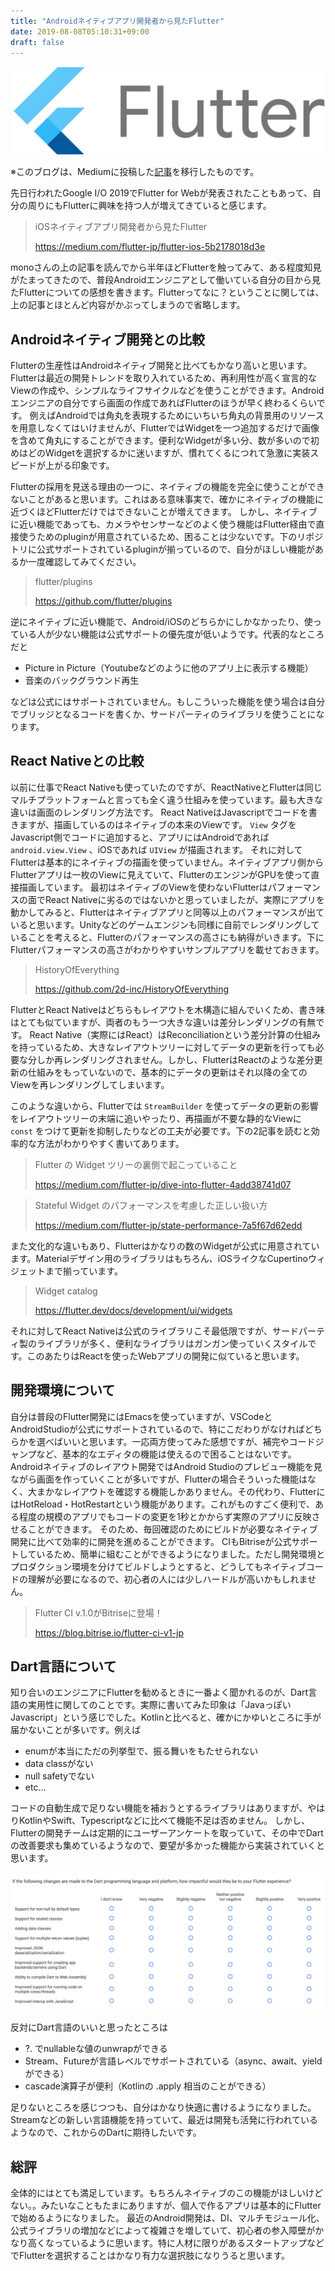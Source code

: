 ```yaml
---
title: "Androidネイティブアプリ開発者から見たFlutter"
date: 2019-08-08T05:10:31+09:00
draft: false
---
```


![Flutter logo](./flutter_logo.png)

※このブログは、Mediumに投稿した[記事](https://medium.com/@itometeam/android%E3%83%8D%E3%82%A4%E3%83%86%E3%82%A3%E3%83%96%E3%82%A2%E3%83%97%E3%83%AA%E9%96%8B%E7%99%BA%E8%80%85%E3%81%8B%E3%82%89%E8%A6%8B%E3%81%9Fflutter-e85248b29ed1)を移行したものです。

先日行われたGoogle I/O 2019でFlutter for Webが発表されたこともあって、自分の周りにもFlutterに興味を持つ人が増えてきていると感じます。

> iOSネイティブアプリ開発者から見たFlutter
>
> https://medium.com/flutter-jp/flutter-ios-5b2178018d3e

monoさんの上の記事を読んでから半年ほどFlutterを触ってみて、ある程度知見がたまってきたので、普段Androidエンジニアとして働いている自分の目から見たFlutterについての感想を書きます。Flutterってなに？ということに関しては、上の記事とほとんど内容がかぶってしまうので省略します。

## Androidネイティブ開発との比較
Flutterの生産性はAndroidネイティブ開発と比べてもかなり高いと思います。Flutterは最近の開発トレンドを取り入れているため、再利用性が高く宣言的なViewの作成や、シンプルなライフサイクルなどを使うことができます。Androidエンジニアの自分ですら画面の作成であればFlutterのほうが早く終わるくらいです。
例えばAndroidでは角丸を表現するためにいちいち角丸の背景用のリソースを用意しなくてはいけませんが、FlutterではWidgetを一つ追加するだけで画像を含めて角丸にすることができます。便利なWidgetが多い分、数が多いので初めはどのWidgetを選択するかに迷いますが、慣れてくるにつれて急激に実装スピードが上がる印象です。

Flutterの採用を見送る理由の一つに、ネイティブの機能を完全に使うことができないことがあると思います。これはある意味事実で、確かにネイティブの機能に近づくほどFlutterだけではできないことが増えてきます。
しかし、ネイティブに近い機能であっても、カメラやセンサーなどのよく使う機能はFlutter経由で直接使うためのpluginが用意されているため、困ることは少ないです。下のリポジトリに公式サポートされているpluginが揃っているので、自分がほしい機能があるか一度確認してみてください。

>flutter/plugins
>
>https://github.com/flutter/plugins

逆にネイティブに近い機能で、Android/iOSのどちらかにしかなかったり、使っている人が少ない機能は公式サポートの優先度が低いようです。代表的なところだと

- Picture in Picture（Youtubeなどのように他のアプリ上に表示する機能）
- 音楽のバックグラウンド再生

などは公式にはサポートされていません。もしこういった機能を使う場合は自分でブリッジとなるコードを書くか、サードパーティのライブラリを使うことになります。

## React Nativeとの比較
以前に仕事でReact Nativeも使っていたのですが、ReactNativeとFlutterは同じマルチプラットフォームと言っても全く違う仕組みを使っています。最も大きな違いは画面のレンダリング方法です。
React NativeはJavascriptでコードを書きますが、描画しているのはネイティブの本来のViewです。 `View` タグをJavascript側でコードに追加すると、アプリにはAndroidであれば `android.view.View` 、iOSであれば `UIView` が描画されます。
それに対してFlutterは基本的にネイティブの描画を使っていません。ネイティブアプリ側からFlutterアプリは一枚のViewに見えていて、FlutterのエンジンがGPUを使って直接描画しています。
最初はネイティブのViewを使わないFlutterはパフォーマンスの面でReact Nativeに劣るのではないかと思っていましたが、実際にアプリを動かしてみると、Flutterはネイティブアプリと同等以上のパフォーマンスが出ていると思います。Unityなどのゲームエンジンも同様に自前でレンダリングしていることを考えると、Flutterのパフォーマンスの高さにも納得がいきます。下にFlutterパフォーマンスの高さがわかりやすいサンプルアプリを載せておきます。

>HistoryOfEverything
>
>https://github.com/2d-inc/HistoryOfEverything

FlutterとReact Nativeはどちらもレイアウトを木構造に組んでいくため、書き味はとても似ていますが、両者のもう一つ大きな違いは差分レンダリングの有無です。
React Native（実際にはReact）はReconciliationという差分計算の仕組みを持っているため、大きなレイアウトツリーに対してデータの更新を行っても必要な分しか再レンダリングされません。しかし、FlutterはReactのような差分更新の仕組みをもっていないので、基本的にデータの更新はそれ以降の全てのViewを再レンダリングしてしまいます。

このような違いから、Flutterでは `StreamBuilder` を使ってデータの更新の影響をレイアウトツリーの末端に追いやったり、再描画が不要な静的なViewに `const` をつけて更新を抑制したりなどの工夫が必要です。下の2記事を読むと効率的な方法がわかりやすく書いてあります。

>Flutter の Widget ツリーの裏側で起こっていること
>
>https://medium.com/flutter-jp/dive-into-flutter-4add38741d07

>Stateful Widget のパフォーマンスを考慮した正しい扱い方
>
>https://medium.com/flutter-jp/state-performance-7a5f67d62edd

また文化的な違いもあり、Flutterはかなりの数のWidgetが公式に用意されています。Materialデザイン用のライブラリはもちろん、iOSライクなCupertinoウィジェットまで揃っています。

>Widget catalog
>
>https://flutter.dev/docs/development/ui/widgets

それに対してReact Nativeは公式のライブラリこそ最低限ですが、サードパーティ製のライブラリが多く、便利なライブラリはガンガン使っていくスタイルです。このあたりはReactを使ったWebアプリの開発に似ていると思います。

## 開発環境について
自分は普段のFlutter開発にはEmacsを使っていますが、VSCodeとAndroidStudioが公式にサポートされているので、特にこだわりがなければどちらかを選べばいいと思います。一応両方使ってみた感想ですが、補完やコードジャンプなど、基本的なエディタの機能は使えるので困ることはないです。
Androidネイティブのレイアウト開発ではAndroid Studioのプレビュー機能を見ながら画面を作っていくことが多いですが、Flutterの場合そういった機能はなく、大まかなレイアウトを確認する機能しかありません。その代わり、FlutterにはHotReload・HotRestartという機能があります。これがものすごく便利で、ある程度の規模のアプリでもコードの変更を1秒とかからず実際のアプリに反映させることができます。
そのため、毎回確認のためにビルドが必要なネイティブ開発に比べて効率的に開発を進めることができます。
CIもBitriseが公式サポートしているため、簡単に組むことができるようになりました。ただし開発環境とプロダクション環境を分けてビルドしようとすると、どうしてもネイティブコードの理解が必要になるので、初心者の人には少しハードルが高いかもしれません。

>Flutter CI v.1.0がBitriseに登場！
>
>https://blog.bitrise.io/flutter-ci-v1-jp

## Dart言語について
知り合いのエンジニアにFlutterを勧めるときに一番よく聞かれるのが、Dart言語の実用性に関してのことです。実際に書いてみた印象は「JavaっぽいJavascript」という感じでした。Kotlinと比べると、確かにかゆいところに手が届かないことが多いです。例えば

- enumが本当にただの列挙型で、振る舞いをもたせられない
- data classがない
- null safetyでない
- etc…

コードの自動生成で足りない機能を補おうとするライブラリはありますが、やはりKotlinやSwift、Typescriptなどに比べて機能不足は否めません。
しかし、Flutterの開発チームは定期的にユーザーアンケートを取っていて、その中でDartの改善要求も集めているようなので、要望が多かった機能から実装されていくと思います。

![Dartの機能に関するアンケート](./flutter_user_questionnaire.png)

反対にDart言語のいいと思ったところは

- ?. でnullableな値のunwrapができる
- Stream、Futureが言語レベルでサポートされている（async、await、yieldができる）
- cascade演算子が便利（Kotlinの .apply 相当のことができる）

足りないところを感じつつも、自分はかなり快適に書けるようになりました。Streamなどの新しい言語機能を持っていて、最近は開発も活発に行われているようなので、これからのDartに期待したいです。

## 総評
全体的にはとても満足しています。もちろんネイティブのこの機能がほしいけどない。。みたいなこともたまにありますが、個人で作るアプリは基本的にFlutterで始めるようになりました。
最近のAndroid開発は、DI、マルチモジュール化、公式ライブラリの増加などによって複雑さを増していて、初心者の参入障壁がかなり高くなっているように思います。特に人材に限りがあるスタートアップなどでFlutterを選択することはかなり有力な選択肢になりうると思います。
